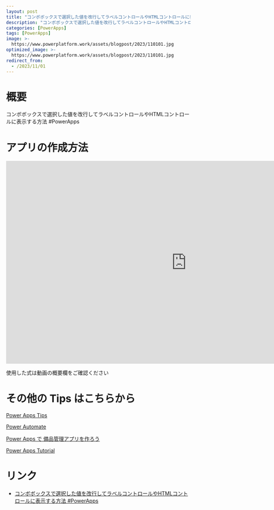 ```yaml
---
layout: post
title: "コンボボックスで選択した値を改行してラベルコントロールやHTMLコントロールに表示する方法 #PowerApps"
description: "コンボボックスで選択した値を改行してラベルコントロールやHTMLコントロールに表示する方法 #PowerAppsを動画で分かりやすく解説"
categories: [PowerApps]
tags: [PowerApps]
image: >-
  https://www.powerplatform.work/assets/blogpost/2023/110101.jpg
optimized_image: >-
  https://www.powerplatform.work/assets/blogpost/2023/110101.jpg
redirect_from:
  - /2023/11/01
---
```



#  概要

コンボボックスで選択した値を改行してラベルコントロールやHTMLコントロールに表示する方法 #PowerApps


# アプリの作成方法

<iframe width="983" height="553" src="https://www.youtube.com/embed/TUDdOKME8r4" title="YouTube video player" frameborder="0" allow="accelerometer; autoplay; clipboard-write; encrypted-media; gyroscope; picture-in-picture" allowfullscreen></iframe>


使用した式は動画の概要欄をご確認ください


# その他の Tips はこちらから

[Power Apps Tips](https://www.youtube.com/watch?v=VrAQf3JQ7yM&list=PLVhFi1fb3DqakSLVMn22DDcySXh9jtzi- )


[Power Automate](https://www.youtube.com/watch?v=-YnJYT0ASEM&list=PLVhFi1fb3Dqbzic6GieqnLFgD3aTj-eHA)


[Power Apps で 備品管理アプリを作ろう](https://www.youtube.com/playlist?list=PLVhFi1fb3DqZM3HKb8Hea6XEL96990Fyn)


[Power Apps Tutorial](https://www.youtube.com/playlist?list=PLVhFi1fb3DqalxpL974VvAJvV4iWoSbe_)


# リンク


- [コンボボックスで選択した値を改行してラベルコントロールやHTMLコントロールに表示する方法 #PowerApps](https://www.youtube.com/watch?v=TUDdOKME8r4)

